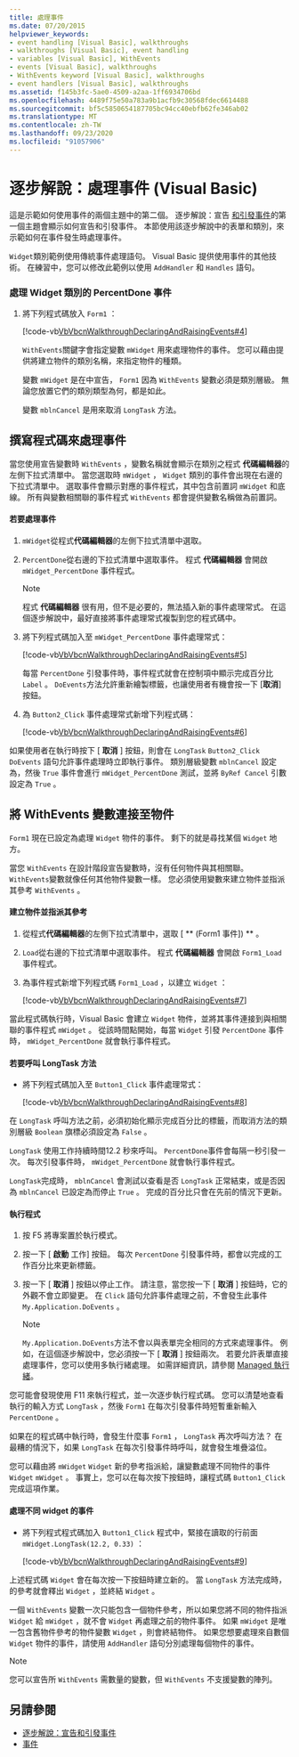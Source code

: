 ```yaml
---
title: 處理事件
ms.date: 07/20/2015
helpviewer_keywords:
- event handling [Visual Basic], walkthroughs
- walkthroughs [Visual Basic], event handling
- variables [Visual Basic], WithEvents
- events [Visual Basic], walkthroughs
- WithEvents keyword [Visual Basic], walkthroughs
- event handlers [Visual Basic], walkthroughs
ms.assetid: f145b3fc-5ae0-4509-a2aa-1ff6934706bd
ms.openlocfilehash: 4489f75e50a783a9b1acfb9c30568fdec6614488
ms.sourcegitcommit: bf5c5850654187705bc94cc40ebfb62fe346ab02
ms.translationtype: MT
ms.contentlocale: zh-TW
ms.lasthandoff: 09/23/2020
ms.locfileid: "91057906"
---
```

# <a name="walkthrough-handling-events-visual-basic"></a>逐步解說：處理事件 (Visual Basic)

這是示範如何使用事件的兩個主題中的第二個。 逐步解說：宣告 [和引發事件](walkthrough-declaring-and-raising-events.md)的第一個主題會顯示如何宣告和引發事件。 本節使用該逐步解說中的表單和類別，來示範如何在事件發生時處理事件。  
  
 `Widget`類別範例使用傳統事件處理語句。 Visual Basic 提供使用事件的其他技術。 在練習中，您可以修改此範例以使用 `AddHandler` 和 `Handles` 語句。  
  
### <a name="to-handle-the-percentdone-event-of-the-widget-class"></a>處理 Widget 類別的 PercentDone 事件  
  
1. 將下列程式碼放入 `Form1` ：  
  
     [!code-vb[VbVbcnWalkthroughDeclaringAndRaisingEvents#4](~/samples/snippets/visualbasic/VS_Snippets_VBCSharp/VbVbcnWalkthroughDeclaringAndRaisingEvents/VB/Form1.vb#4)]  
  
     `WithEvents`關鍵字會指定變數 `mWidget` 用來處理物件的事件。 您可以藉由提供將建立物件的類別名稱，來指定物件的種類。  
  
     變數 `mWidget` 是在中宣告， `Form1` 因為 `WithEvents` 變數必須是類別層級。 無論您放置它們的類別類型為何，都是如此。  
  
     變數 `mblnCancel` 是用來取消 `LongTask` 方法。  
  
## <a name="writing-code-to-handle-an-event"></a>撰寫程式碼來處理事件  

 當您使用宣告變數時 `WithEvents` ，變數名稱就會顯示在類別之程式 **代碼編輯器**的左側下拉式清單中。 當您選取時 `mWidget` ， `Widget` 類別的事件會出現在右邊的下拉式清單中。 選取事件會顯示對應的事件程式，其中包含前置詞 `mWidget` 和底線。 所有與變數相關聯的事件程式 `WithEvents` 都會提供變數名稱做為前置詞。  
  
#### <a name="to-handle-an-event"></a>若要處理事件  
  
1. `mWidget`從程式**代碼編輯器**的左側下拉式清單中選取。  
  
2. `PercentDone`從右邊的下拉式清單中選取事件。 程式 **代碼編輯器** 會開啟 `mWidget_PercentDone` 事件程式。  
  
    > [!NOTE]
    > 程式 **代碼編輯器** 很有用，但不是必要的，無法插入新的事件處理常式。 在這個逐步解說中，最好直接將事件處理常式複製到您的程式碼中。  
  
3. 將下列程式碼加入至 `mWidget_PercentDone` 事件處理常式：  
  
     [!code-vb[VbVbcnWalkthroughDeclaringAndRaisingEvents#5](~/samples/snippets/visualbasic/VS_Snippets_VBCSharp/VbVbcnWalkthroughDeclaringAndRaisingEvents/VB/Form1.vb#5)]  
  
     每當 `PercentDone` 引發事件時，事件程式就會在控制項中顯示完成百分比 `Label` 。 `DoEvents`方法允許重新繪製標籤，也讓使用者有機會按一下 [**取消**] 按鈕。  
  
4. 為 `Button2_Click` 事件處理常式新增下列程式碼：  
  
     [!code-vb[VbVbcnWalkthroughDeclaringAndRaisingEvents#6](~/samples/snippets/visualbasic/VS_Snippets_VBCSharp/VbVbcnWalkthroughDeclaringAndRaisingEvents/VB/Form1.vb#6)]  
  
 如果使用者在執行時按下 [ **取消** ] 按鈕，則會在 `LongTask` `Button2_Click` `DoEvents` 語句允許事件處理時立即執行事件。 類別層級變數 `mblnCancel` 設定為，然後 `True` 事件會進行 `mWidget_PercentDone` 測試，並將 `ByRef Cancel` 引數設定為 `True` 。  
  
## <a name="connecting-a-withevents-variable-to-an-object"></a>將 WithEvents 變數連接至物件  

 `Form1` 現在已設定為處理 `Widget` 物件的事件。 剩下的就是尋找某個 `Widget` 地方。  
  
 當您 `WithEvents` 在設計階段宣告變數時，沒有任何物件與其相關聯。 `WithEvents`變數就像任何其他物件變數一樣。 您必須使用變數來建立物件並指派其參考 `WithEvents` 。  
  
#### <a name="to-create-an-object-and-assign-a-reference-to-it"></a>建立物件並指派其參考  
  
1. 從程式**代碼編輯器**的左側下拉式清單中，選取 [ ** (Form1 事件]) ** 。  
  
2. `Load`從右邊的下拉式清單中選取事件。 程式 **代碼編輯器** 會開啟 `Form1_Load` 事件程式。  
  
3. 為事件程式新增下列程式碼 `Form1_Load` ，以建立 `Widget` ：  
  
     [!code-vb[VbVbcnWalkthroughDeclaringAndRaisingEvents#7](~/samples/snippets/visualbasic/VS_Snippets_VBCSharp/VbVbcnWalkthroughDeclaringAndRaisingEvents/VB/Form1.vb#7)]  
  
 當此程式碼執行時，Visual Basic 會建立 `Widget` 物件，並將其事件連接到與相關聯的事件程式 `mWidget` 。 從該時間點開始，每當 `Widget` 引發 `PercentDone` 事件時， `mWidget_PercentDone` 就會執行事件程式。  
  
#### <a name="to-call-the-longtask-method"></a>若要呼叫 LongTask 方法  
  
- 將下列程式碼加入至 `Button1_Click` 事件處理常式：  
  
     [!code-vb[VbVbcnWalkthroughDeclaringAndRaisingEvents#8](~/samples/snippets/visualbasic/VS_Snippets_VBCSharp/VbVbcnWalkthroughDeclaringAndRaisingEvents/VB/Form1.vb#8)]  
  
 在 `LongTask` 呼叫方法之前，必須初始化顯示完成百分比的標籤，而取消方法的類別層級 `Boolean` 旗標必須設定為 `False` 。  
  
 `LongTask` 使用工作持續時間12.2 秒來呼叫。 `PercentDone`事件會每隔一秒引發一次。 每次引發事件時， `mWidget_PercentDone` 就會執行事件程式。  
  
 `LongTask`完成時， `mblnCancel` 會測試以查看是否 `LongTask` 正常結束，或是否因為 `mblnCancel` 已設定為而停止 `True` 。 完成的百分比只會在先前的情況下更新。  
  
#### <a name="to-run-the-program"></a>執行程式  
  
1. 按 F5 將專案置於執行模式。  
  
2. 按一下 [ **啟動** 工作] 按鈕。 每次 `PercentDone` 引發事件時，都會以完成的工作百分比來更新標籤。  
  
3. 按一下 [ **取消** ] 按鈕以停止工作。 請注意，當您按一下 [ **取消** ] 按鈕時，它的外觀不會立即變更。 在 `Click` 語句允許事件處理之前，不會發生此事件 `My.Application.DoEvents` 。  
  
    > [!NOTE]
    > `My.Application.DoEvents`方法不會以與表單完全相同的方式來處理事件。 例如，在這個逐步解說中，您必須按一下 [ **取消** ] 按鈕兩次。 若要允許表單直接處理事件，您可以使用多執行緒處理。 如需詳細資訊，請參閱 [Managed 執行緒](../../../../standard/threading/index.md)。
  
 您可能會發現使用 F11 來執行程式，並一次逐步執行程式碼。 您可以清楚地查看執行的輸入方式 `LongTask` ，然後 `Form1` 在每次引發事件時短暫重新輸入 `PercentDone` 。  
  
 如果在的程式碼中執行時，會發生什麼事 `Form1` ， `LongTask` 再次呼叫方法？ 在最糟的情況下，如果 `LongTask` 在每次引發事件時呼叫，就會發生堆疊溢位。  
  
 您可以藉由將 `mWidget` `Widget` 新的參考指派給，讓變數處理不同物件的事件 `Widget` `mWidget` 。 事實上，您可以在每次按下按鈕時，讓程式碼 `Button1_Click` 完成這項作業。  
  
#### <a name="to-handle-events-for-a-different-widget"></a>處理不同 widget 的事件  
  
- 將下列程式程式碼加入 `Button1_Click` 程式中，緊接在讀取的行前面 `mWidget.LongTask(12.2, 0.33)` ：  
  
     [!code-vb[VbVbcnWalkthroughDeclaringAndRaisingEvents#9](~/samples/snippets/visualbasic/VS_Snippets_VBCSharp/VbVbcnWalkthroughDeclaringAndRaisingEvents/VB/Form1.vb#9)]  
  
 上述程式碼 `Widget` 會在每次按一下按鈕時建立新的。 當 `LongTask` 方法完成時，的參考就會釋出 `Widget` ，並終結 `Widget` 。  
  
 一個 `WithEvents` 變數一次只能包含一個物件參考，所以如果您將不同的物件指派 `Widget` 給 `mWidget` ，就不會 `Widget` 再處理之前的物件事件。 如果 `mWidget` 是唯一包含舊物件參考的物件變數 `Widget` ，則會終結物件。 如果您想要處理來自數個 `Widget` 物件的事件，請使用 `AddHandler` 語句分別處理每個物件的事件。  
  
> [!NOTE]
> 您可以宣告所 `WithEvents` 需數量的變數，但 `WithEvents` 不支援變數的陣列。  
  
## <a name="see-also"></a>另請參閱

- [逐步解說：宣告和引發事件](walkthrough-declaring-and-raising-events.md)
- [事件](index.md)

